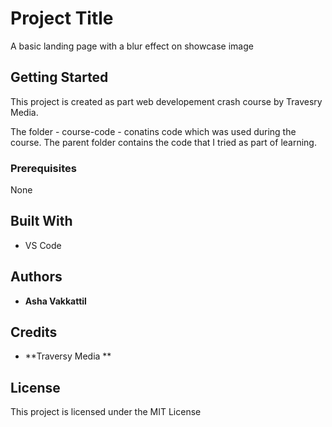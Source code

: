 # Project Title

A basic landing page with a blur effect on showcase image

## Getting Started

This project is created as part web developement crash course by Travesry Media.

The folder - course-code - conatins code which was used during the course.
The parent folder contains the code that I tried as part of learning.

### Prerequisites

None

## Built With

* VS Code

## Authors

* **Asha Vakkattil** 

## Credits

* **Traversy Media ** 

## License

This project is licensed under the MIT License 

